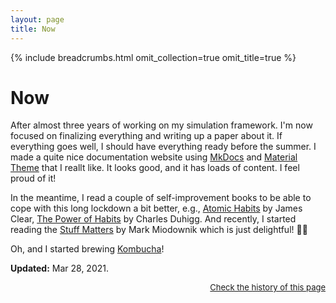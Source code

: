 ```yaml
---
layout: page
title: Now
---
```


{% include breadcrumbs.html omit_collection=true omit_title=true %}

# Now

After almost three years of working on my simulation framework. I'm now focused on finalizing everything and writing up a paper about it. If everything goes well, I should have everything ready before the summer. I made a quite nice documentation website using [MkDocs](https://www.mkdocs.org) and [Material Theme](https://squidfunk.github.io/mkdocs-material/) that I reallt like. It looks good, and it has loads of content. I feel proud of it! 

In the meantime, I read a couple of self-improvement books to be able to cope with this long lockdown a bit better, e.g., [Atomic Habits](https://jamesclear.com/atomic-habits) by James Clear, [The Power of Habits](https://charlesduhigg.com/the-power-of-habit/) by Charles Duhigg. And recently, I started reading the [Stuff Matters](https://www.hmhbooks.com/shop/books/Stuff-Matters/9780544483941) by Mark Miodownik which is just delightful! 👌🏼

Oh, and I started brewing [Kombucha](https://en.wikipedia.org/wiki/Kombucha?wprov=sfti1)!

**Updated:** Mar 28, 2021.

<div align="right"><a style="font-size:small;" href="https://github.com/amirmasoudabdol/amirmasoudabdol.name/blob/gh-pages/now.md">Check the history of this page</a></div>